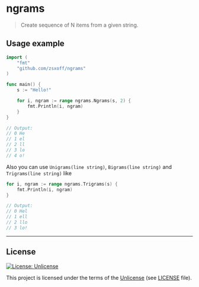 # ngrams

> Create sequence of N items from a given string.

## Usage example

```go
import (
    "fmt"
    "github.com/zsxoff/ngrams"
)

func main() {
    s := "Hello!"

    for i, ngram := range ngrams.Ngrams(s, 2) {
        fmt.Println(i, ngram)
    }
}

// Output:
// 0 He
// 1 el
// 2 ll
// 3 lo
// 4 o!
```

Also you can use `Unigrams(line string)`, `Bigrams(line string)` and `Trigrams(line string)` like

```go
for i, ngram := range ngrams.Trigrams(s) {
    fmt.Println(i, ngram)
}

// Output:
// 0 Hel
// 1 ell
// 2 llo
// 3 lo!
```

---

## License

[![License: Unlicense](https://img.shields.io/badge/License-Unlicense-green.svg?style=flat-square)](https://unlicense.org/)

This project is licensed under the terms of the [Unlicense](https://unlicense.org/) (see [LICENSE](<https://github.com/zsxoff/ngrams/blob/master/LICENSE>) file).
